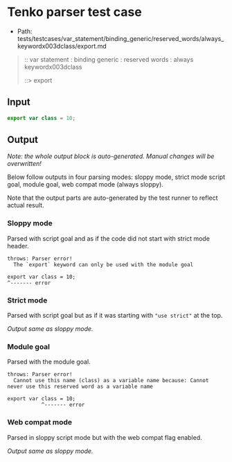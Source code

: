 # Tenko parser test case

- Path: tests/testcases/var_statement/binding_generic/reserved_words/always_keywordx003dclass/export.md

> :: var statement : binding generic : reserved words : always keywordx003dclass
>
> ::> export

## Input

`````js
export var class = 10;
`````

## Output

_Note: the whole output block is auto-generated. Manual changes will be overwritten!_

Below follow outputs in four parsing modes: sloppy mode, strict mode script goal, module goal, web compat mode (always sloppy).

Note that the output parts are auto-generated by the test runner to reflect actual result.

### Sloppy mode

Parsed with script goal and as if the code did not start with strict mode header.

`````
throws: Parser error!
  The `export` keyword can only be used with the module goal

export var class = 10;
^------- error
`````

### Strict mode

Parsed with script goal but as if it was starting with `"use strict"` at the top.

_Output same as sloppy mode._

### Module goal

Parsed with the module goal.

`````
throws: Parser error!
  Cannot use this name (class) as a variable name because: Cannot never use this reserved word as a variable name

export var class = 10;
           ^------- error
`````


### Web compat mode

Parsed in sloppy script mode but with the web compat flag enabled.

_Output same as sloppy mode._
